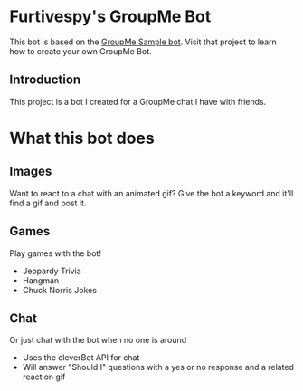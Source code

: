 # Furtivespy's GroupMe Bot

This bot is based on the [GroupMe Sample bot](https://github.com/groupme/bot-tutorial-nodejs). Visit that project to learn how to create your own GroupMe Bot.

## Introduction

This project is a bot I created for a GroupMe chat I have with friends.



# What this bot does

## Images

Want to react to a chat with an animated gif? Give the bot a keyword and it'll find a gif and post it.

## Games

Play games with the bot! 

  * Jeopardy Trivia
  * Hangman
  * Chuck Norris Jokes

## Chat 

Or just chat with the bot when no one is around

  * Uses the cleverBot API for chat
  * Will answer "Should I" questions with a yes or no response and a related reaction gif


